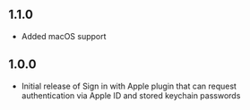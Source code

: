 ## 1.1.0

* Added macOS support

## 1.0.0

* Initial release of Sign in with Apple plugin that can request authentication via Apple ID and stored keychain passwords
